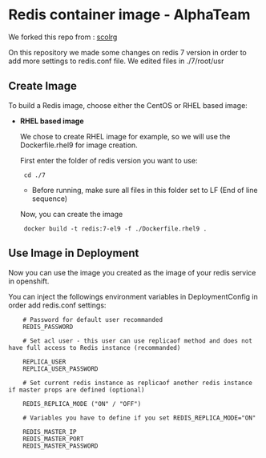 Redis container image - AlphaTeam
=================================

We forked this repo from : [scolrg](https://github.com/sclorg/redis-container/)

On this repository we made some changes on redis 7 version in order to add more settings to redis.conf file. 
We edited files in ./7/root/usr

Create Image
------------

To build a Redis image, choose either the CentOS or RHEL based image:
*  **RHEL based image**

    We chose to create RHEL image for example, so we will use the Dockerfile.rhel9 for image creation.

    First enter the folder of redis version you want to use:

    ```
     cd ./7
    ```
    * Before running, make sure all files in this folder set to LF (End of line sequence) 

    Now, you can create the image

    ```
     docker build -t redis:7-el9 -f ./Dockerfile.rhel9 .
    ```

Use Image in Deployment
-----------------------
Now you can use the image you created as the image of your redis service in openshift.

You can inject the followings environment variables in DeploymentConfig in order add redis.conf settings:

```
    # Password for default user recommanded
    REDIS_PASSWORD 

    # Set acl user - this user can use replicaof method and does not have full access to Redis instance (recommanded)

    REPLICA_USER
    REPLICA_USER_PASSWORD

    # Set current redis instance as replicaof another redis instance if master props are defined (optional)

    REDIS_REPLICA_MODE ("ON" / "OFF")

    # Variables you have to define if you set REDIS_REPLICA_MODE="ON"

    REDIS_MASTER_IP
    REDIS_MASTER_PORT
    REDIS_MASTER_PASSWORD
```
